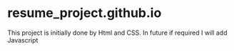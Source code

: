 # resume_project.github.io
This project is initially done by Html and CSS. In future if required I will add Javascript
